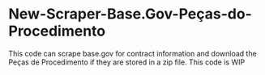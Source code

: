 # New-Scraper-Base.Gov-Peças-do-Procedimento
This code can scrape base.gov for contract information and download the Peças de Procedimento if they are stored in a zip file. This code is WIP
